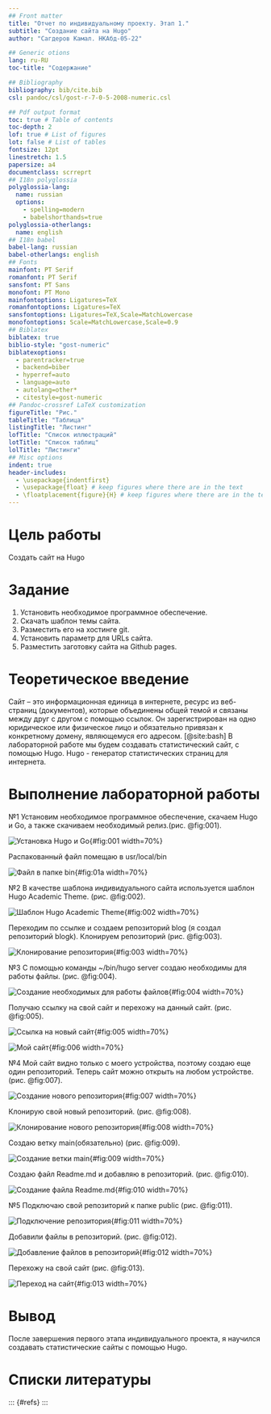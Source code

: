 ```yaml
---
## Front matter
title: "Отчет по индивидуальному проекту. Этап 1."
subtitle: "Создание сайта на Hugo"
author: "Сагдеров Камал. НКАбд-05-22"

## Generic otions
lang: ru-RU
toc-title: "Содержание"

## Bibliography
bibliography: bib/cite.bib
csl: pandoc/csl/gost-r-7-0-5-2008-numeric.csl

## Pdf output format
toc: true # Table of contents
toc-depth: 2
lof: true # List of figures
lot: false # List of tables
fontsize: 12pt
linestretch: 1.5
papersize: a4
documentclass: scrreprt
## I18n polyglossia
polyglossia-lang:
  name: russian
  options:
	- spelling=modern
	- babelshorthands=true
polyglossia-otherlangs:
  name: english
## I18n babel
babel-lang: russian
babel-otherlangs: english
## Fonts
mainfont: PT Serif
romanfont: PT Serif
sansfont: PT Sans
monofont: PT Mono
mainfontoptions: Ligatures=TeX
romanfontoptions: Ligatures=TeX
sansfontoptions: Ligatures=TeX,Scale=MatchLowercase
monofontoptions: Scale=MatchLowercase,Scale=0.9
## Biblatex
biblatex: true
biblio-style: "gost-numeric"
biblatexoptions:
  - parentracker=true
  - backend=biber
  - hyperref=auto
  - language=auto
  - autolang=other*
  - citestyle=gost-numeric
## Pandoc-crossref LaTeX customization
figureTitle: "Рис."
tableTitle: "Таблица"
listingTitle: "Листинг"
lofTitle: "Список иллюстраций"
lotTitle: "Список таблиц"
lolTitle: "Листинги"
## Misc options
indent: true
header-includes:
  - \usepackage{indentfirst}
  - \usepackage{float} # keep figures where there are in the text
  - \floatplacement{figure}{H} # keep figures where there are in the text
---
```


# Цель работы

Создать сайт на Hugo

# Задание

1. Установить необходимое программное обеспечение.
2. Скачать шаблон темы сайта.
3. Разместить его на хостинге git.
4. Установить параметр для URLs сайта.
5. Разместить заготовку сайта на Github pages.


# Теоретическое введение

Сайт – это информационная единица в интернете, ресурс из веб-страниц (документов), которые объединены общей темой и связаны между друг с другом с помощью ссылок. Он зарегистрирован на одно юридическое или физическое лицо и обязательно привязан к конкретному домену, являющемуся его адресом. [@site:bash]
В лабораторной работе мы будем создавать статистический сайт, с помощью Hugo.
Hugo - генератор статистических страниц для интернета.


# Выполнение лабораторной работы

№1
Установим необходимое программное обеспечение, скачаем Hugo и Go, а также скачиваем необходимый релиз.(рис. @fig:001).

![Установка Hugo и Go](image/1.png){#fig:001 width=70%}

Распакованный файл помещаю в usr/local/bin 

![Файл в папке bin ](image/1a.png){#fig:01a width=70%}

№2
В качестве шаблона индивидуального сайта используется шаблон Hugo Academic Theme. (рис. @fig:002).

![Шаблон Hugo Academic Theme](image/2.png){#fig:002 width=70%}

Переходим по ссылке и создаем репозиторий blog (я создал репозиторий blogk). Клонируем
репозиторий (рис. @fig:003).

![Клонирование репозитория](image/3.png){#fig:003 width=70%}

№3
С помощью команды ~/bin/hugo server создаю необходимы для работы файлы. (рис. @fig:004).

![Создание необходимых для работы файлов](image/4.png){#fig:004 width=70%}

Получаю ссылку на свой сайт и перехожу на данный сайт. (рис. @fig:005).

![Ссылка на новый сайт](image/5.png){#fig:005 width=70%}

![Мой сайт](image/6.png){#fig:006 width=70%}

№4
Мой сайт видно только с моего устройства, поэтому создаю еще один репозиторий. Теперь сайт
можно открыть на любом устройстве. (рис. @fig:007).

![Создание нового репозитория](image/7.png){#fig:007 width=70%}

Клонирую свой новый репозиторий. (рис. @fig:008).

![Клонирование нового репозитория](image/8.png){#fig:008 width=70%}

Создаю ветку main(обязательно) (рис. @fig:009).

![Создание ветки main](image/9.png){#fig:009 width=70%}

Создаю файл Readme.md и добавляю в репозиторий. (рис. @fig:010).

![Создание файла Readme.md](image/10.png){#fig:010 width=70%}

№5
Подключаю свой репозиторий к папке public (рис. @fig:011).

![Подключение репозитория](image/11.png){#fig:011 width=70%}

Добавили файлы в репозиторий. (рис. @fig:012).

![Добавление файлов в репозиторий](image/12.png){#fig:012 width=70%}

Перехожу на свой сайт (рис. @fig:013).

![Переход на сайт](image/13.png){#fig:013 width=70%}

# Вывод

После завершения первого этапа индивидуального проекта, я научился создавать статистические сайты с помощью Hugo.

# Списки литературы

::: {#refs}
:::
